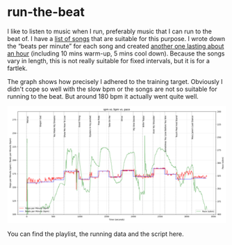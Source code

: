 # run-the-beat

I like to listen to music when I run, preferably music that I can run to the beat of. I have a [list of songs](https://open.spotify.com/playlist/22uoD3ZLirQJEVJL8uStxx?si=1cyltRdcSZ2bQD9bNALCTg) that are suitable for this purpose. I wrote down the “beats per minute” for each song and created [another one lasting about an hour](https://open.spotify.com/playlist/0rHEeJw3PP6kU8KRSOpufZ?si=rYXNoxWUSRS7njo4AzVdZg) (including 10 mins warm-up, 5 mins cool down). Because the songs vary in length, this is not really suitable for fixed intervals, but it is for a fartlek. 

The graph shows how precisely I adhered to the training target. Obviously I didn't cope so well with the slow bpm or the songs are not so suitable for running to the beat. But around 180 bpm it actually went quite well.

![](Figure_1.png)

You can find the playlist, the running data and the script here.
